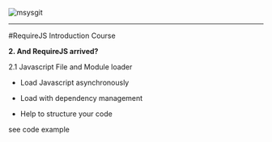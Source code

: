 ![msysgit](http://requirejs.org/i/logo.png)

----
#RequireJS Introduction Course

**2. And RequireJS arrived?**

   2.1 Javascript File and Module loader

   * Load Javascript asynchronously

   * Load with dependency management

   * Help to structure your code
    
   see code example